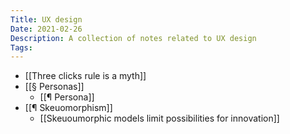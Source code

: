 ```yaml
---
Title: UX design
Date: 2021-02-26
Description: A collection of notes related to UX design
Tags: 
---
```

- [[Three clicks rule is a myth]]
- [[§ Personas]]
	- [[¶ Persona]]
- [[¶ Skeuomorphism]]
	- [[Skeuoumorphic models limit possibilities for innovation]]
